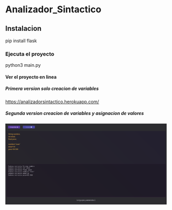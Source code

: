 # Analizador_Sintactico
## Instalacion
pip install flask
### Ejecuta el proyecto
python3 main.py
#### Ver el proyecto en linea
##### Primera version solo creacion de variables
https://analizadorsintactico.herokuapp.com/
##### Segunda version creacion de variables y asignacion de valores
![](./1.png)
